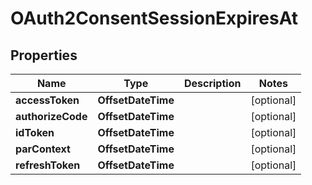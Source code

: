 

# OAuth2ConsentSessionExpiresAt


## Properties

Name | Type | Description | Notes
------------ | ------------- | ------------- | -------------
**accessToken** | **OffsetDateTime** |  |  [optional]
**authorizeCode** | **OffsetDateTime** |  |  [optional]
**idToken** | **OffsetDateTime** |  |  [optional]
**parContext** | **OffsetDateTime** |  |  [optional]
**refreshToken** | **OffsetDateTime** |  |  [optional]



